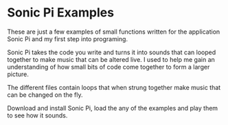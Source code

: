 # Sonic Pi Examples
These are just a few examples of small functions written for the application Sonic Pi and my first step into programing.

Sonic Pi takes the code you write and turns it into sounds that can looped together to make music that can be altered live. I used to help me gain an understanding of how small bits of code come together to form a larger picture.

The different files contain loops that when strung together make music that can be changed on the fly.

Download and install Sonic Pi, load the any of the examples and play them to see how it sounds. 
